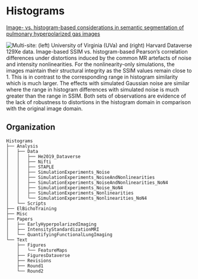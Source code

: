 # Histograms

[Image- vs. histogram-based considerations in semantic segmentation of pulmonary hyperpolarized gas images](https://www.medrxiv.org/content/10.1101/2021.03.04.21252588v5)


![Multi-site: (left) University of Virginia (UVa) and (right) Harvard Dataverse 129Xe data. Image-based SSIM vs. histogram-based Pearson’s correlation differences under distortions induced by the common MR artefacts of noise and intensity nonlinearities. For the nonlinearity-only simulations, the images maintain their structural integrity as the SSIM values remain close to 1. This is in contrast to the corresponding range in histogram similarity which is much larger. The effects with simulated Gaussian noise are similar where the range in histogram differences with simulated noise is much greater than the range in SSIM. Both sets of observations are evidence of the lack of robustness to distortions in the histogram domain in comparison with the original image domain.](Text/Figures/similarityMultisite.png)


## Organization

```
Histograms
├── Analysis
│   ├── Data
│   │   ├── He2019_Dataverse
│   │   ├── Nifti
│   │   ├── STAPLE
│   │   ├── SimulationExperiments_Noise
│   │   ├── SimulationExperiments_NoiseAndNonlinearities
│   │   ├── SimulationExperiments_NoiseAndNonlinearities_NoN4
│   │   ├── SimulationExperiments_Noise_NoN4
│   │   ├── SimulationExperiments_Nonlinearities
│   │   └── SimulationExperiments_Nonlinearities_NoN4
│   └── Scripts
├── ElBichoTraining
├── Misc
├── Papers
│   ├── EarlyHyperpolarizedImaging
│   ├── IntensityStandardizationMRI
│   └── QuantifyingFunctionalLungImaging
└── Text
    ├── Figures
    │   └── FeatureMaps
    ├── FiguresDataverse
    ├── Revisions
    ├── Round1
    └── Round2
```
